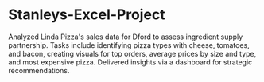 # Stanleys-Excel-Project
Analyzed Linda Pizza's sales data for Dford to assess ingredient supply partnership. Tasks include identifying pizza types with cheese, tomatoes, and bacon, creating visuals for top orders, average prices by size and type, and most expensive pizza. Delivered insights via a dashboard for strategic recommendations.






